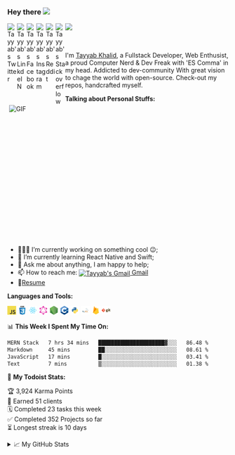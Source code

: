 ### Hey there <img src="https://media.giphy.com/media/hvRJCLFzcasrR4ia7z/giphy.gif" width="25px">

<a href="https://twitter.com/TayyabK38419569/">
  <img align="left" alt="Tayyab's Twitter" width="22px" src="https://cdn.jsdelivr.net/npm/simple-icons@v3/icons/twitter.svg" />
</a>
<a href="https://www.linkedin.com/in/tayyab-khalid-5051b81ab/">
  <img align="left" alt="Tayyab's LinkdeIN" width="22px" src="https://cdn.jsdelivr.net/npm/simple-icons@v3/icons/linkedin.svg" />
</a>
<a href="https://www.facebook.com/tayyab.khalid.121772/">
  <img align="left" alt="Tayyab's Facebook" width="22px" src="https://cdn.jsdelivr.net/npm/simple-icons@v3/icons/facebook.svg" />
</a>
<a href="https://www.instagram.com/jeff_tayyab/">
  <img align="left" alt="Tayyab's Instagram" width="22px" src="https://cdn.jsdelivr.net/npm/simple-icons@v3/icons/instagram.svg" />
</a>
<a href="https://www.reddit.com/user/jeff-tayyab/">
  <img align="left" alt="Tayyab's Reddit" width="22px" src="https://cdn.jsdelivr.net/npm/simple-icons@v3/icons/reddit.svg" />
</a>
<a href="https://stackoverflow.com/users/13620132/tayyab-khalid/">
  <img align="left" alt="Tayyab's Stackoverflow" width="22px" src="https://cdn.jsdelivr.net/npm/simple-icons@v3/icons/stackoverflow.svg" />
</a>

![](https://visitor-badge.glitch.me/badge?page_id=tayyab-khalid)

<br />

I'm [Tayyab Khalid](https://workcorp.herokuapp.com/), a Fullstack Developer, Web Enthusist, a proud Computer Nerd & Dev Freak with 'ES Comma' in my head. Addicted to dev-community With great vision to chage the world with open-source. Check-out my repos, handcrafted myself.

  <img align="right" alt="GIF" src="https://github.com/tayyab-khalid/tayyab-khalid/blob/master/code.gif?raw=true" width="500" height="320" />
  
**Talking about Personal Stuffs:**

- 👨🏽‍💻 I’m currently working on something cool :wink:;
- 🌱 I’m currently learning React Native and Swift; 
- 💬 Ask me about anything, I am happy to help;
- 📫 How to reach me: <a href="mailto:tayyabkhalid369@gmail.com"><img align="center" alt="Tayyab's Gmail" width="22px" src="https://cdn.jsdelivr.net/npm/simple-icons@v3/icons/gmail.svg" /> Gmail </a>
- 📝[Resume](https://workcorp.herokuapp.com/)

**Languages and Tools:**  

<code><img height="20" src="https://raw.githubusercontent.com/github/explore/80688e429a7d4ef2fca1e82350fe8e3517d3494d/topics/javascript/javascript.png"></code>
<code><img height="20" src="https://raw.githubusercontent.com/github/explore/80688e429a7d4ef2fca1e82350fe8e3517d3494d/topics/css/css.png"></code>
<code><img height="20" src="https://raw.githubusercontent.com/github/explore/80688e429a7d4ef2fca1e82350fe8e3517d3494d/topics/react/react.png"></code>
<code><img height="20" src="https://raw.githubusercontent.com/github/explore/5c058a388828bb5fde0bcafd4bc867b5bb3f26f3/topics/graphql/graphql.png"></code>
<code><img height="20" src="https://raw.githubusercontent.com/github/explore/80688e429a7d4ef2fca1e82350fe8e3517d3494d/topics/nodejs/nodejs.png"></code>
<code><img height="20" src="https://raw.githubusercontent.com/github/explore/80688e429a7d4ef2fca1e82350fe8e3517d3494d/topics/cpp/cpp.png"></code>
<code><img height="20" src="https://raw.githubusercontent.com/github/explore/80688e429a7d4ef2fca1e82350fe8e3517d3494d/topics/python/python.png"></code>
<code><img height="20" src="https://raw.githubusercontent.com/github/explore/80688e429a7d4ef2fca1e82350fe8e3517d3494d/topics/mysql/mysql.png"></code>
<code><img height="20" src="https://raw.githubusercontent.com/github/explore/80688e429a7d4ef2fca1e82350fe8e3517d3494d/topics/firebase/firebase.png"></code>
<code><img height="20" src="https://raw.githubusercontent.com/github/explore/80688e429a7d4ef2fca1e82350fe8e3517d3494d/topics/git/git.png"></code>

📊 **This Week I Spent My Time On:**
<!--START_SECTION:waka-->
```text
MERN Stack   7 hrs 34 mins   █████████████████████▓░░░   86.48 % 
Markdown     45 mins         ██░░░░░░░░░░░░░░░░░░░░░░░   08.61 % 
JavaScript   17 mins         █░░░░░░░░░░░░░░░░░░░░░░░░   03.41 % 
Text         7 mins          ▒░░░░░░░░░░░░░░░░░░░░░░░░   01.38 % 
```
<!--END_SECTION:waka-->

🚧 **My Todoist Stats:**
<!-- TODO-IST:START -->
🏆  3,924 Karma Points          
🌸  Earned 51 clients           
🗓  Completed 23 tasks this week           
✅  Completed 352 Projects so far           
⏳  Longest streak is 10 days
<!-- TODO-IST:END -->


<details>
<summary>📈 My GitHub Stats</summary>

<p align="center"> <img src="https://github-readme-stats.vercel.app/api?username=tayyab-khalid&show_icons=true&theme=gotham" alt="Tayyab's Stats" />

</details>




